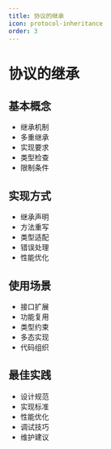 ```yaml
---
title: 协议的继承
icon: protocol-inheritance
order: 3
---
```


# 协议的继承

## 基本概念
- 继承机制
- 多重继承
- 实现要求
- 类型检查
- 限制条件

## 实现方式
- 继承声明
- 方法重写
- 类型适配
- 错误处理
- 性能优化

## 使用场景
- 接口扩展
- 功能复用
- 类型约束
- 多态实现
- 代码组织

## 最佳实践
- 设计规范
- 实现标准
- 性能优化
- 调试技巧
- 维护建议
